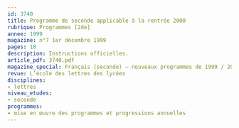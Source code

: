 ```yaml
---
id: 3740
title: Programme de seconde applicable à la rentrée 2000
rubrique: Programmes [2de]
annee: 1999
magazine: n°7 1er décembre 1999
pages: 10
description: Instructions officielles.
article_pdf: 3740.pdf
magazine_special: Français (seconde) – nouveaux programmes de 1999 / 2000
revue: L’école des lettres des lycées
disciplines:
- lettres
niveau_etudes:
- seconde
programmes:
- mise en œuvre des programmes et progressions annuelles
---
```

